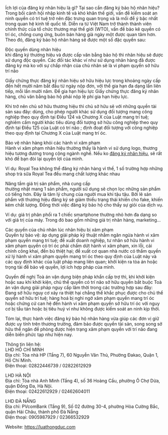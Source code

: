 <p>Ích lợi của đăng ký nhãn hiệu là gì? Tại sao cần đăng ký bảo hộ nhãn hiệu?Trong bối cảnh hội nhập kinh tế và khó khăn thế giới, vấn đề kiểm soát an ninh quyền có trí tuệ trở nên đặc trưng quan trọng và là mối để ý bậc nhất trong quan hệ kinh tế quốc tế. Diễn ra từ Việt Nam trở thành thành viên chính thức của tổ chức thương mại thế giới (WTO), vấn đề bảo kê quyền có trí óc, chống cung ứng, buôn bán hàng giả ngày một được quan tâm hơn. Theo đó, đăng ký bảo hộ nhãn hàng sẽ được một số đặc quyền sau:</p>

<p>Độc quyền dùng nhãn hiệu<br />
khi đăng ký thương hiệu và được cấp văn bẳng bảo hộ thì nhãn hiệu sẽ được sử dụng độc quyền. Các đối tác khác ví như sử dụng nhãn hàng đã được đăng ký mà ko với sự chấp nhận của chủ nhân sẽ là vi phạm quyền sở hữu trí não</p>

<p>Giấy chứng thực đăng ký nhãn hiệu sở hữu hiệu lực trong khoảng ngày cấp đến hết mười năm bắt đầu từ ngày nộp đơn, với thể gia hạn đa dạng lần liên tiếp, mỗi lần mười năm. Để gia hạn hiệu lực Giấy chứng thực đăng ký nhãn hàng, chủ văn bằng bảo hộ phải nộp lệ phí gia hạn hiệu lực.</p>

<p>Khi trở nên chủ sở hữu thương hiệu thì chủ sở hữu sẽ với những quyền tài sản sau đây: dùng, cho phép người khác sử dụng đối tượng mang công nghiệp theo quy định tại Điều 124 và Chương X của Luật mang trí tuệ; nghiêm cấm người khác tiêu dùng đối tượng sở hữu công nghiệp theo quy định tại Điều 125 của Luật có trí não ; định đoạt đối tượng với công nghiệp theo quy định tại Chương X của Luật mang trí óc.</p>

<p>Bảo vệ nhãn hàng khỏi các hành vi xâm phạm<br />
Hành vi xâm phạm nhãn hiệu thường thấy là hành vi sử dụng logo, thương hiệu tương đương trong cộng ngành nghề. Nếu ko <a href="https://luathongduc.com/quy-trinh-dang-ky-mot-nhan-hieu-san-pham">đăng ký nhãn hiệu</a>, sẽ rất khó để bạn đòi lại quyền lợi của mình.</p>

<p>Ví dụ: Royal Tea không thể đăng ký nhãn hàng vì thế, 1 số trường hợp những shop trà sữa Royal Tea đều mang chất lượng khác nhau</p>

<p>Nâng tầm giá trị sản phẩm, nhà cung cấp<br />
thường nhật mang 1 sản phẩm, người sử dụng sẽ chọn lọc những sản phẩm có tiếng hơn. Đây là tâm lý chung của người mua khi tậu tậu. Bởi lẽ sản phẩm với thương hiệu đăng ký sẽ giảm thiểu trạng thái khiến cho fake, khiến kém chất lượng. Đồng thời việc đăng ký bảo hộ cho thấy sự giỏi của dịch vụ.</p>

<p>Ví dụ: giá trị phân phối ra 1 chiếc smartphone thường nhỏ hơn đa dạng so với giá trị của máy. Trong đó bao gồm những giá trị nhãn hàng, marketing&hellip;</p>

<p>Các quyền của chủ nhân lúc nhãn hiệu bị xâm phạm<br />
Quyền tự bảo vệ: áp dụng giải pháp kỹ thuật nhằm ngăn ngừa hành vi xâm phạm quyền mang trí tuệ; đề xuất doanh nghiệp, tư nhân sở hữu hành vi xâm phạm quyền có trí óc phải chấm dứt hành vi xâm phạm, xin lỗi, cải chính công khai, đền bù thiệt hại; đề xuất cơ quan nhà nước có thẩm quyền xử lý hành vi xâm phạm quyền mang trí óc theo quy định của Luật này và các quy định khác của luật pháp mang liên quan; khởi kiện ra tòa án hoặc trọng tài để bảo vệ quyền, lợi ích hợp pháp của mình.</p>

<p>Quyền đề nghị Toà án vận dụng biện pháp khẩn cấp trợ thì, khi khởi kiện hoặc sau khi khởi kiện, chủ thể quyền có trí não sở hữu quyền bắt buộc Toà án vận dụng giải pháp nguy cấp lâm thời trong các trường hợp sau đây: Đang sở hữu nguy cơ xảy ra thiệt hại chẳng thể khắc phục được cho chủ thể quyền sở hữu trí tuệ; hàng hoá bị nghi ngờ xâm phạm quyền mang trí óc hoặc chứng cứ can hệ đến hành vi xâm phạm quyền sở hữu trí óc với nguy cơ bị tẩu tán hoặc bị tiêu huỷ ví như không được kiểm soát an ninh kịp thời.</p>

<p>Tóm lại, thực hành việc đăng ký bảo hộ nhãn hàng vừa giúp các đơn vị giữ được uy tính trên thương trường, đảm bảo được quyền tài sản, song song sở hữu thể ngăn đề phòng được hiện trạng xâm phạm quyền với trí não đang diễn biến phức tạp như hiện nay.</p>

<p>Thông tin liên hệ:<br />
LHD HỒ CHÍ MINH<br />
Địa chỉ: Tòa nhà HP (Tầng 7), 60 Nguyễn Văn Thủ, Phường Đakao, Quận 1, Hồ Chí Minh.<br />
Điện thoại: 02822446739 / 02822612929</p>

<p>LHD HÀ NỘI<br />
Địa chỉ: Tòa nhà Anh Minh (Tầng 4), số 36 Hoàng Cầu, phường Ô Chợ Dừa, quận Đống Đa, Hà Nội.<br />
Điện thoại: 02422612929 / 02462604011</p>

<p>LHD ĐÀ NẴNG<br />
Địa chỉ: PVcomBank (Tầng 9), Số 02 đường 30-4, phường Hòa Cường Bắc, quận Hải Châu, thành phố Đà Nẵng<br />
Điện thoại: 0905987929 / 02366532929</p>

<p>Website: <a href="https://luathongduc.com">https://luathongduc.com</a></p>
